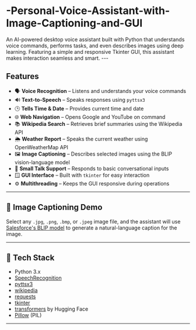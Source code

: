 # -Personal-Voice-Assistant-with-Image-Captioning-and-GUI
An AI-powered desktop voice assistant built with Python that understands voice commands, performs tasks, and even describes images using deep learning. Featuring a simple and responsive Tkinter GUI, this assistant makes interaction seamless and smart.
         ---

## Features
- 🗣️ **Voice Recognition** – Listens and understands your voice commands
- 🔊 **Text-to-Speech** – Speaks responses using `pyttsx3`
- 🕒 **Tells Time & Date** – Provides current time and date
- 🌐 **Web Navigation** – Opens Google and YouTube on command
- 📚 **Wikipedia Search** – Retrieves brief summaries using the Wikipedia API
- 🌦️ **Weather Report** – Speaks the current weather using OpenWeatherMap API
- 🖼️ **Image Captioning** – Describes selected images using the BLIP vision-language model
- 💬 **Small Talk Support** – Responds to basic conversational inputs
- 🪟 **GUI Interface** – Built with `tkinter` for easy interaction
- ⚙️ **Multithreading** – Keeps the GUI responsive during operations
  
 ---
 ## 📸 Image Captioning Demo

Select any `.jpg`, `.png`, `.bmp`, or `.jpeg` image file, and the assistant will use [Salesforce's BLIP model](https://huggingface.co/Salesforce/blip-image-captioning-base) to generate a natural-language caption for the image.

---

## 🧰 Tech Stack

- Python 3.x
- [SpeechRecognition](https://pypi.org/project/SpeechRecognition/)
- [pyttsx3](https://pypi.org/project/pyttsx3/)
- [wikipedia](https://pypi.org/project/wikipedia/)
- [requests](https://pypi.org/project/requests/)
- [tkinter](https://docs.python.org/3/library/tkinter.html)
- [transformers](https://pypi.org/project/transformers/) by Hugging Face
- [Pillow](https://pypi.org/project/Pillow/) (PIL)

---











